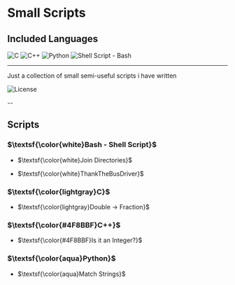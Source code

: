 # Small Scripts

<h2>Included Languages</h2>

![C](https://img.shields.io/badge/C-gray?style=for-the-badge&logo=c&logoColor=white)
![C++](https://img.shields.io/badge/c++-%2300599C.svg?style=for-the-badge&logo=c%2B%2B&logoColor=white)
![Python](https://img.shields.io/badge/python-3670A0?style=for-the-badge&logo=python&logoColor=ffdd54)
![Shell Script - Bash](https://img.shields.io/badge/Shell_Script_(Bash)-black?style=for-the-badge&logo=gnu-bash&logoColor=white)

---

Just a collection of small semi-useful scripts i have written

![License](https://img.shields.io/badge/License-MIT-black?style=for-the-badge)

--

## Scripts

### $\textsf{\color{white}Bash - Shell Script}$

- $\textsf{\color{white}Join Directories}$

- $\textsf{\color{white}ThankTheBusDriver}$

### $\textsf{\color{lightgray}C}$

- $\textsf{\color{lightgray}Double → Fraction}$

### $\textsf{\color{#4F8BBF}C++}$

- $\textsf{\color{#4F8BBF}Is it an Integer?}$

### $\textsf{\color{aqua}Python}$

- $\textsf{\color{aqua}Match Strings}$
